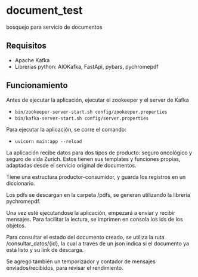 # document_test
bosquejo para servicio de documentos

## Requisitos
- Apache Kafka
- Librerías python: AIOKafka, FastApi, pybars, pychromepdf

## Funcionamiento
Antes de ejecutar la aplicación, ejecutar el zookeeper y el server de Kafka
- `bin/zookeeper-server-start.sh config/zookeeper.properties`
- `bin/kafka-server-start.sh config/server.properties`

Para ejecutar la aplicación, se corre el comando:
- `uvicorn main:app --reload`

La aplicación recibe datos para dos tipos de producto: seguro oncológico y seguro de vida Zurich. Estos tienen sus templates y funciones propias, adaptadas desde el servicio original de documentos. 

Tiene una estructura productor-consumidor, y guarda los registros en un diccionario. 

Los pdfs se descargan en la carpeta /pdfs, se generan utilizando la librería pychromepdf. 

Una vez esté ejecutandose la aplicación, empezará a enviar y recibir mensajes. Para facilitar la lectura, se imprimen en consola los ids de los objetos.

Para consultar el estado del documento creado, se utiliza la ruta /consultar_datos/{id}, la cual a través de un json indica si el documento ya está listo y su link de descarga.

Se agregó también un temporizador y contador de mensajes enviados/recibidos, para revisar el rendimiento. 




